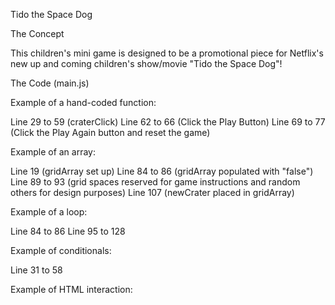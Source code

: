 Tido the Space Dog 


The Concept

This children's mini game is designed to be a promotional piece for Netflix's new up and coming children's show/movie "Tido the Space Dog"! 


The Code (main.js)

Example of a hand-coded function:

Line 29 to 59 (craterClick)
Line 62 to 66 (Click the Play Button)
Line 69 to 77 (Click the Play Again button and reset the game)

Example of an array:

Line 19 (gridArray set up)
Line 84 to 86 (gridArray populated with "false")
Line 89 to 93 (grid spaces reserved for game instructions and random others for design purposes)
Line 107 (newCrater placed in gridArray)

Example of a loop:

Line 84 to 86 
Line 95 to 128


Example of conditionals:

Line 31 to 58 


Example of HTML interaction: 




